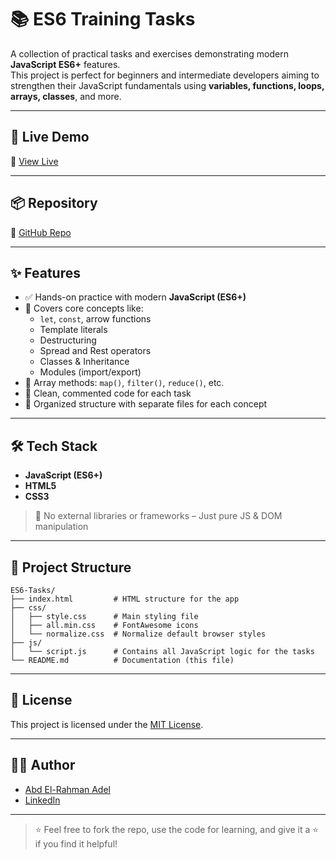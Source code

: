 # 📚 ES6 Training Tasks

A collection of practical tasks and exercises demonstrating modern **JavaScript ES6+** features.  
This project is perfect for beginners and intermediate developers aiming to strengthen their JavaScript fundamentals using **variables, functions, loops, arrays, classes**, and more.

---

## 🚀 Live Demo

📍 [View Live](https://codebyabdo.github.io/ES6-Tasks/)

---

## 📦 Repository

🔗 [GitHub Repo](https://github.com/codebyabdo/ES6-Tasks)

---

## ✨ Features

- ✅ Hands-on practice with modern **JavaScript (ES6+)**
- 🧠 Covers core concepts like:
  - `let`, `const`, arrow functions
  - Template literals
  - Destructuring
  - Spread and Rest operators
  - Classes & Inheritance
  - Modules (import/export)
- 🔁 Array methods: `map()`, `filter()`, `reduce()`, etc.
- 🧪 Clean, commented code for each task
- 📂 Organized structure with separate files for each concept

---

## 🛠 Tech Stack

- **JavaScript (ES6+)**
- **HTML5**
- **CSS3**

> 📌 No external libraries or frameworks – Just pure JS & DOM manipulation

---

## 📁 Project Structure

```
ES6-Tasks/
├── index.html         # HTML structure for the app
├── css/
│   ├── style.css      # Main styling file
│   ├── all.min.css    # FontAwesome icons
│   └── normalize.css  # Normalize default browser styles
├── js/
│   └── script.js      # Contains all JavaScript logic for the tasks
└── README.md          # Documentation (this file)
```

---

## 📄 License

This project is licensed under the [MIT License](./LICENSE).

---

## 🙋‍♂️ Author

- [Abd El-Rahman Adel](https://github.com/codebyabdo)
- [LinkedIn](https://www.linkedin.com/in/codebyabdo)

---

> ⭐ Feel free to fork the repo, use the code for learning, and give it a ⭐ if you find it helpful!
